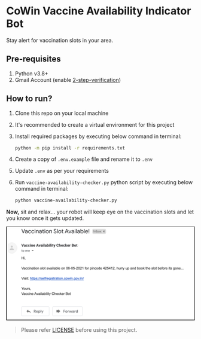 # CoWin Vaccine Availability Indicator Bot
Stay alert for vaccination slots in your area.

## Pre-requisites
1. Python v3.8+
2. Gmail Account (enable [2-step-verification](https://support.google.com/accounts/answer/185833?p=InvalidSecondFactor&visit_id=637554658548216477-2576856839&rd=1))

## How to run?
1. Clone this repo on your local machine
2. It's recommended to create a virtual environment for this project
3. Install required packages by executing below command in terminal:

    ```bash
   python -m pip install -r requirements.txt 
   ```
4. Create a copy of `.env.example` file and rename it to `.env`
5. Update `.env` as per your requirements
6. Run `vaccine-availability-checker.py` python script by executing below command in terminal:

    ```bash
   python vaccine-availability-checker.py 
   ```
   
**Now,** sit and relax... your robot will keep eye on the vaccination slots and let you know once it gets updated.

![email_notification_scrrenshot](assets/notification_email_border_black.png)

> Please refer [LICENSE](LICENSE) before using this project.
